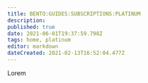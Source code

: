 ```yaml
---
title: BENTO:GUIDES:SUBSCRIPTIONS:PLATINUM
description: 
published: true
date: 2021-06-01T19:37:59.798Z
tags: home, platinum
editor: markdown
dateCreated: 2021-02-13T16:52:04.477Z
---
```


Lorem